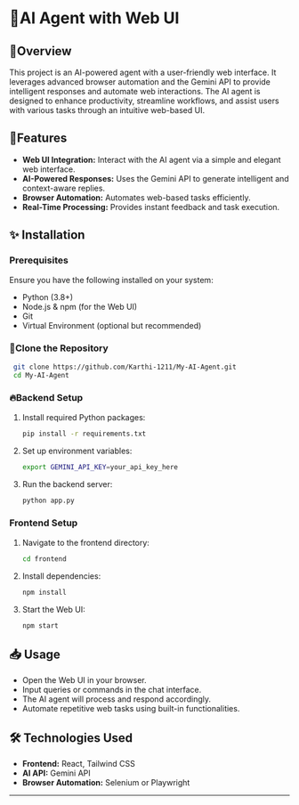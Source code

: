 # 🚀AI Agent with Web UI

## 📌Overview
This project is an AI-powered agent with a user-friendly web interface. It leverages advanced browser automation and the Gemini API to provide intelligent responses and automate web interactions. The AI agent is designed to enhance productivity, streamline workflows, and assist users with various tasks through an intuitive web-based UI.

## 🎯Features
- **Web UI Integration:** Interact with the AI agent via a simple and elegant web interface.
- **AI-Powered Responses:** Uses the Gemini API to generate intelligent and context-aware replies.
- **Browser Automation:** Automates web-based tasks efficiently.
- **Real-Time Processing:** Provides instant feedback and task execution.

## ✨ Installation
### Prerequisites
Ensure you have the following installed on your system:
- Python (3.8+)
- Node.js & npm (for the Web UI)
- Git
- Virtual Environment (optional but recommended)

### 🌟Clone the Repository
```sh
 git clone https://github.com/Karthi-1211/My-AI-Agent.git
 cd My-AI-Agent
```

### 🔥Backend Setup
1. Install required Python packages:
   ```sh
   pip install -r requirements.txt
   ```
2. Set up environment variables:
   ```sh
   export GEMINI_API_KEY=your_api_key_here
   ```
3. Run the backend server:
   ```sh
   python app.py
   ```

### Frontend Setup
1. Navigate to the frontend directory:
   ```sh
   cd frontend
   ```
2. Install dependencies:
   ```sh
   npm install
   ```
3. Start the Web UI:
   ```sh
   npm start
   ```

## 📥 Usage
- Open the Web UI in your browser.
- Input queries or commands in the chat interface.
- The AI agent will process and respond accordingly.
- Automate repetitive web tasks using built-in functionalities.

## 🛠️ Technologies Used
- **Frontend:** React, Tailwind CSS
- **AI API:** Gemini API
- **Browser Automation:** Selenium or Playwright

---

   
 

